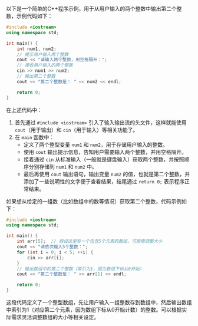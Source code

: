 以下是一个简单的C++程序示例，用于从用户输入的两个整数中输出第二个整数，示例代码如下：

```cpp
#include <iostream>
using namespace std;

int main() {
    int num1, num2;
    // 提示用户输入两个整数
    cout << "请输入两个整数，用空格隔开：";
    // 接收用户输入的两个整数
    cin >> num1 >> num2;
    // 输出第二个整数
    cout << "第二个整数是： " << num2 << endl;

    return 0;
}
```

在上述代码中：

1. 首先通过 `#include <iostream>` 引入了输入输出流的头文件，这样就能使用 `cout`（用于输出）和 `cin`（用于输入）等相关功能了。
2. 在 `main` 函数中：
    - 定义了两个整型变量 `num1` 和 `num2`，用于存储用户输入的整数。
    - 使用 `cout` 输出提示信息，告知用户需要输入两个整数，并用空格隔开。
    - 接着通过 `cin` 从标准输入（一般就是键盘输入）获取两个整数，并按照顺序分别存储到 `num1` 和 `num2` 中。
    - 最后再使用 `cout` 输出语句，输出变量 `num2` 的值，也就是第二个整数，并添加了一些说明性的文字便于查看结果，结尾通过 `return 0;` 表示程序正常结束。

如果想从给定的一组数（比如数组中的数等情况）获取第二个整数，代码示例如下：

```cpp
#include <iostream>
using namespace std;

int main() {
    int arr[5];  // 假设这里有一个包含5个元素的数组，可按需调整大小
    cout << "请依次输入5个整数：";
    for (int i = 0; i < 5; ++i) {
        cin >> arr[i];
    }
    // 输出数组中的第二个整数（索引为1，因为数组下标从0开始）
    cout << "第二个整数是： " << arr[1] << endl;

    return 0;
}
```

这段代码定义了一个整型数组，先让用户输入一组整数存到数组中，然后输出数组中索引为1（对应第二个元素，因为数组下标从0开始计数）的整数。可以根据实际需求灵活调整数组的大小等相关设定。 